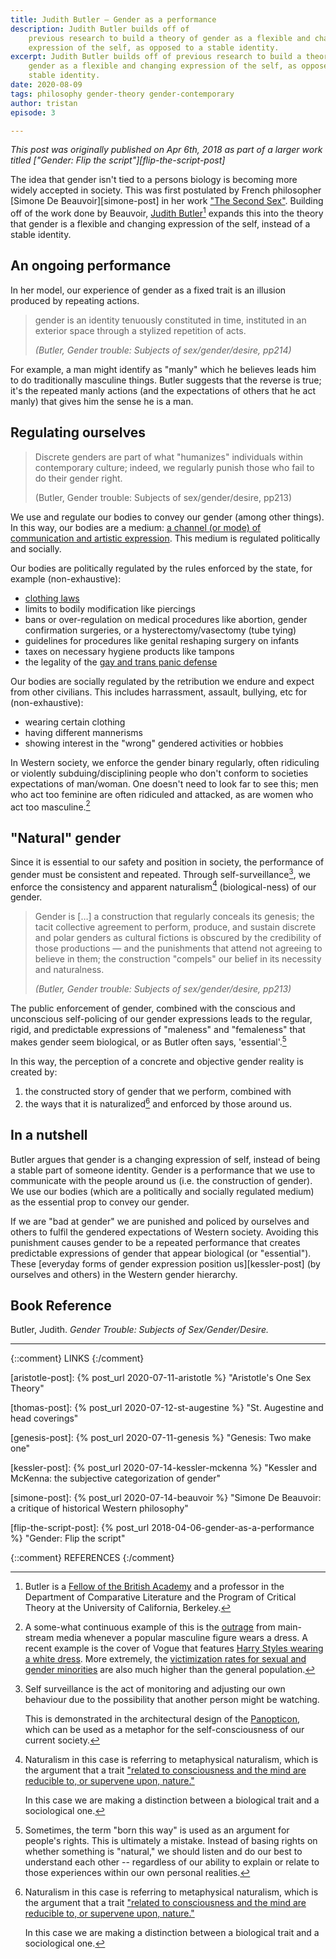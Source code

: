 ```yaml
---
title: Judith Butler – Gender as a performance
description: Judith Butler builds off of
    previous research to build a theory of gender as a flexible and changing
    expression of the self, as opposed to a stable identity.
excerpt: Judith Butler builds off of previous research to build a theory of
    gender as a flexible and changing expression of the self, as opposed to a
    stable identity.
date: 2020-08-09
tags: philosophy gender-theory gender-contemporary
author: tristan
episode: 3

---
```


*This post was originally published on Apr 6th, 2018 as part of a larger work
titled ["Gender: Flip the script"][flip-the-script-post]*

The idea that gender isn't tied to a persons biology is becoming more widely
accepted in society. This was first postulated by French philosopher [Simone De
Beauvoir][simone-post] in her work ["The Second Sex"][simone-de-beauvoir].
Building off of the work done by Beauvoir, [Judith
Butler][judith-butler][^judith-creds] expands this into the theory that gender
is a flexible and changing expression of the self, instead of a stable
identity.

[simone-de-beauvoir]: https://archive.org/stream/1949SimoneDeBeauvoirTheSecondSex/1949_simone-de-beauvoir-the-second-sex#page/n1/mode/2up
    "The Second Sex - English translation"

[^judith-creds]: Butler is a [Fellow of the British Academy][british-academy]
    and a professor in the Department of Comparative Literature and the Program
    of Critical Theory at the University of California, Berkeley.

## An ongoing performance 

In her model, our experience of gender as a fixed trait is an illusion
produced by repeating actions.

> gender is an identity tenuously constituted in time, instituted in an
> exterior space through a stylized repetition of acts.
>
> *(Butler, Gender trouble: Subjects of sex/gender/desire, pp214)*

For example, a man might identify as "manly" which he believes leads him to do
traditionally masculine things. Butler suggests that the reverse is true; it's
the repeated manly actions (and the expectations of others that he act manly)
that gives him the sense he is a man.

## Regulating ourselves

> Discrete genders are part of what "humanizes" individuals within contemporary
> culture; indeed, we regularly punish those who fail to do their gender 
> right.
>
> (Butler, Gender trouble: Subjects of sex/gender/desire, pp213)

We use and regulate our bodies to convey our gender (among other things). In
this way, our bodies are a medium: [a channel (or mode) of communication and
artistic expression][medium-defn]. This medium is regulated politically and socially.

[medium-defn]: https://www.merriam-webster.com/dictionary/medium

Our bodies are politically regulated by the rules enforced by the state, for
example (non-exhaustive): 
- [clothing laws][dress-codes]
- limits to bodily modification like piercings
- bans or over-regulation on medical procedures like abortion, gender
  confirmation surgeries, or a hysterectomy/vasectomy (tube tying)
- guidelines for procedures like genital reshaping surgery on infants 
- taxes on necessary hygiene products like tampons
- the legality of the [gay and trans panic defense][gay-panic-defense]

[dress-codes]: https://en.wikipedia.org/wiki/Clothing_laws_by_country
[gay-panic-defense]:https://en.wikipedia.org/wiki/Gay_panic_defense

Our bodies are socially regulated by the retribution we endure and expect from
other civilians. This includes  harrassment, assault, bullying, etc for
(non-exhaustive):
- wearing certain clothing
- having different mannerisms
- showing interest in the "wrong" gendered activities or hobbies

In Western society, we enforce the gender binary regularly, often ridiculing or
violently subduing/disciplining people who don't conform to societies
expectations of man/woman. One doesn't need to look far to see this; men who
act too feminine are often ridiculed and attacked, as are women who act too
masculine.[^recent]

[^recent]: A some-what continuous example of this is the [outrage][outrage]
    from main-stream media whenever a popular masculine figure wears a dress. A
    recent example is the cover of Vogue that features [Harry Styles wearing a
    white dress][white-dress]. More extremely, the [victimization rates for
    sexual and gender minorities][murder] are also much higher than the general
    population.

[murder]: https://advances.sciencemag.org/content/6/40/eaba6910 
    "Victimization rates and traits of sexual and gender minorities in the United States: Results from the National Crime Victimization Survey, 2017"
[outrage]: https://nypost.com/2020/11/16/candace-owens-slams-harry-styles-ball-gown-bring-back-the-manly-man/
[white-dress]: https://www.vogue.com/article/harry-styles-cover-december-2020

## "Natural" gender

Since it is essential to our safety and position in society, the performance of
gender must be consistent and repeated. Through
self-surveillance[^self-surveillance], we enforce the consistency and apparent
naturalism[^define-naturalism] (biological-ness) of our gender.

> Gender is […] a construction that regularly conceals its genesis; the tacit
> collective agreement to perform, produce, and sustain discrete and polar
> genders as cultural fictions is obscured by the credibility of those
> productions — and the punishments that attend not agreeing to believe in them;
> the construction "compels" our belief in its necessity and
> naturalness.
> 
> *(Butler, Gender trouble: Subjects of sex/gender/desire, pp213)*

The public enforcement of gender, combined with the conscious and unconscious
self-policing of our gender expressions leads to the regular, rigid, and
predictable expressions of "maleness" and "femaleness" that makes gender seem
biological, or as Butler often says, 'essential'.[^born-this-way]

In this way, the perception of a concrete and objective gender reality is
created by:
1. the constructed story of gender that we perform, combined with 
2. the ways that it is naturalized[^define-naturalism] and enforced by those
   around us.

[^self-surveillance]: Self surveillance is the act of monitoring and adjusting
    our own behaviour due to the possibility that another person might be
    watching.

    This is demonstrated in the architectural design of the
    [Panopticon][wiki-panopticon], which can be used as a metaphor for the
    self-consciousness of our current society.

[^define-naturalism]: Naturalism in this case is referring to metaphysical
    naturalism, which is the argument that a trait ["related to consciousness
    and the mind are reducible to, or supervene upon, nature."][wiki-naturalism]

    In this case we are making a distinction between a biological trait
    and a sociological one.

[^born-this-way]: Sometimes, the term "born this way" is used as an argument
    for people's rights. This is ultimately a mistake. Instead of basing
    rights on whether something is "natural," we should listen and do our best
    to understand each other -- regardless of our ability to explain or relate to
    those experiences within our own personal realities.

## In a nutshell

Butler argues that gender is a changing expression of self, instead of being a
stable part of someone identity. Gender is a performance that we use to
communicate with the people around us (i.e. the construction of gender). We use our
bodies (which are a politically and socially regulated medium) as the
essential prop to convey our gender.

If we are "bad at gender" we are punished and policed by ourselves and others
to fulfil the gendered expectations of Western society. Avoiding this
punishment causes gender to be a repeated performance that creates predictable
expressions of gender that appear biological (or "essential"). These [everyday
forms of gender expression position us][kessler-post] (by
ourselves and others) in the Western gender hierarchy.

## Book Reference

Butler, Judith. *Gender Trouble: Subjects of Sex/Gender/Desire.*

---

{::comment} LINKS {:/comment}

[gender-history]: /projects/gender-history.html
    "Gender history project"

[aristotle-post]: {% post_url 2020-07-11-aristotle %}
    "Aristotle's One Sex Theory"

[thomas-post]: {% post_url 2020-07-12-st-augestine %}
    "St. Augestine and head coverings"

[genesis-post]: {% post_url 2020-07-11-genesis %}
    "Genesis: Two make one"

[kessler-post]: {% post_url 2020-07-14-kessler-mckenna %}
    "Kessler and McKenna: the subjective categorization of gender"

[simone-post]: {% post_url 2020-07-14-beauvoir %}
    "Simone De Beauvoir: a critique of historical Western philosophy"

[flip-the-script-post]: {% post_url 2018-04-06-gender-as-a-performance %}
    "Gender: Flip the script"

[judith-butler]: https://vcresearch.berkeley.edu/faculty/judith-butler 
    "Judith Butler | Research UC Berkeley"

[british-academy]: https://www.britac.ac.uk/ "The British Academy" 

[wiki-naturalism]: https://en.wikipedia.org/wiki/Naturalism_(philosophy)

[wiki-panopticon]: https://en.wikipedia.org/wiki/Panopticon#Criticism_and_use_as_metaphor

{::comment} REFERENCES {:/comment}

[^the-second-sex]: De Beauvoir, Simone. The Second Sex. Random House, 2014.

[^gender]: Kessler, Suzanne J., and Wendy McKenna. Gender: An
    Ethnomethodological Approach. University of Chicago Press, 1985.

[^the-order-of-things]: Foucault, Michel. The Order of Things: An Archaeology
    of the Human Sciences. 1st American ed.-, Pantheon Books, 1970.

[^sister-outsider]: Lorde, Audre. Sister Outsider: Essays and Speeches.
    Crossing Press, c2007.
